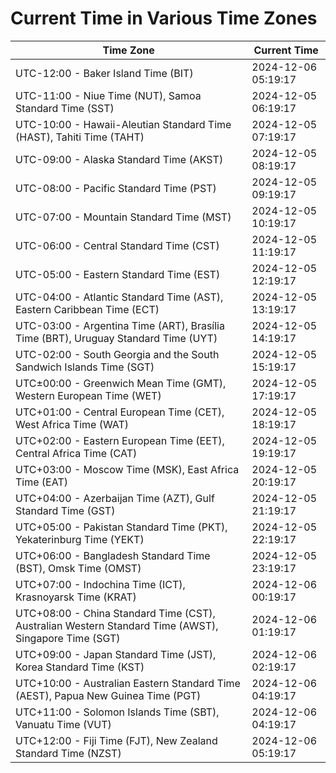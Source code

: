 # Current Time in Various Time Zones

| Time Zone | Current Time |
|-----------|--------------|
| UTC-12:00 - Baker Island Time (BIT) | 2024-12-06 05:19:17 |
| UTC-11:00 - Niue Time (NUT), Samoa Standard Time (SST) | 2024-12-05 06:19:17 |
| UTC-10:00 - Hawaii-Aleutian Standard Time (HAST), Tahiti Time (TAHT) | 2024-12-05 07:19:17 |
| UTC-09:00 - Alaska Standard Time (AKST) | 2024-12-05 08:19:17 |
| UTC-08:00 - Pacific Standard Time (PST) | 2024-12-05 09:19:17 |
| UTC-07:00 - Mountain Standard Time (MST) | 2024-12-05 10:19:17 |
| UTC-06:00 - Central Standard Time (CST) | 2024-12-05 11:19:17 |
| UTC-05:00 - Eastern Standard Time (EST) | 2024-12-05 12:19:17 |
| UTC-04:00 - Atlantic Standard Time (AST), Eastern Caribbean Time (ECT) | 2024-12-05 13:19:17 |
| UTC-03:00 - Argentina Time (ART), Brasília Time (BRT), Uruguay Standard Time (UYT) | 2024-12-05 14:19:17 |
| UTC-02:00 - South Georgia and the South Sandwich Islands Time (SGT) | 2024-12-05 15:19:17 |
| UTC±00:00 - Greenwich Mean Time (GMT), Western European Time (WET) | 2024-12-05 17:19:17 |
| UTC+01:00 - Central European Time (CET), West Africa Time (WAT) | 2024-12-05 18:19:17 |
| UTC+02:00 - Eastern European Time (EET), Central Africa Time (CAT) | 2024-12-05 19:19:17 |
| UTC+03:00 - Moscow Time (MSK), East Africa Time (EAT) | 2024-12-05 20:19:17 |
| UTC+04:00 - Azerbaijan Time (AZT), Gulf Standard Time (GST) | 2024-12-05 21:19:17 |
| UTC+05:00 - Pakistan Standard Time (PKT), Yekaterinburg Time (YEKT) | 2024-12-05 22:19:17 |
| UTC+06:00 - Bangladesh Standard Time (BST), Omsk Time (OMST) | 2024-12-05 23:19:17 |
| UTC+07:00 - Indochina Time (ICT), Krasnoyarsk Time (KRAT) | 2024-12-06 00:19:17 |
| UTC+08:00 - China Standard Time (CST), Australian Western Standard Time (AWST), Singapore Time (SGT) | 2024-12-06 01:19:17 |
| UTC+09:00 - Japan Standard Time (JST), Korea Standard Time (KST) | 2024-12-06 02:19:17 |
| UTC+10:00 - Australian Eastern Standard Time (AEST), Papua New Guinea Time (PGT) | 2024-12-06 04:19:17 |
| UTC+11:00 - Solomon Islands Time (SBT), Vanuatu Time (VUT) | 2024-12-06 04:19:17 |
| UTC+12:00 - Fiji Time (FJT), New Zealand Standard Time (NZST) | 2024-12-06 05:19:17 |
